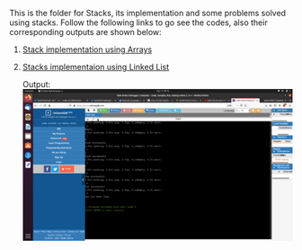 This is the folder for Stacks, its implementation and some problems solved using stacks.
Follow the following links to go see the codes, also their corresponding outputs are shown below:

1. [Stack implementation using Arrays](https://github.com/jakaria9001/20DaysOfDS/blob/main/Stacks/stackImpInArrays.cpp)

2. [Stacks implementaion using Linked List](https://github.com/jakaria9001/20DaysOfDS/blob/main/Stacks/stackImpLL.cpp)

   Output: <br> ![Alt Text](https://github.com/jakaria9001/20DaysOfDS/blob/main/Stacks/stackUsingLL.png)
